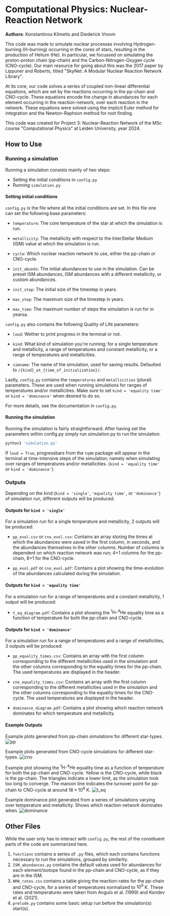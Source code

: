 # Computational Physics: Nuclear-Reaction Network

**Authors**: Konstantinos Kilmetis and Diederick Vroom

This code was made to simulate nuclear processes involving Hydrogen-burning (H-burning) occurring in the cores of stars, resulting in the production of Helium (He). In particular, we focussed on simulating the proton-proton chain (pp-chain) and the Carbon-Nitrogen-Oxygen cycle (CNO-cycle). Our main resource for going about this was the 2017 paper by Lippuner and Roberts, titled "SkyNet: A Modular Nuclear Reaction Network Library". 

At its core, our code solves a series of coupled non-linear differential equations, which are set by the reactions occurring in the pp-chain and CNO-cycle. These equations encode the change in abundances for each element occurring in the reaction-network, over each reaction in the network. These equations were solved using the implicit Euler method for integration and the Newton-Raphson method for root finding.

This code was created for Project 3: Nuclear-Reaction Network of the MSc course "Computational Physics" at Leiden University, year 2024.

## How to Use

### Running a simulation

Running a simulation consists mainly of two steps:

* Setting the initial conditions in `config.py`
* Running `simulation.py`

#### Setting initial conditions

`config.py` is the file where all the initial conditions are set. In this file one can set the following base parameters:

* `temperature`: The core temperature of the star at which the simulation is run.

* `metallicity`: The metallicity with respect to the InterStellar Medium (ISM) value at which the simulation is run.

* `cycle`: Which nuclear reaction network to use, either the pp-chain or CNO-cycle.

* `init_abunds`: The initial abundances to use in the simulation. Can be preset ISM abundances, ISM abundances with a different metallicity, or custom abundances.

* `init_step`: The initial size of the timestep in years.

* `max_step`: The maximum size of the timestep in years.

* `max_time`: The maximum number of steps the simulation is run for in yearsa.

`config.py` also contains the following Quality of Life parameters:

* `loud`: Wether to print progress in the terminal or not.

* `kind`: What kind of simulation you're running; for a single temperature and metallicity, a range of temperatures and constant metallicity, or a range of temperatures and metallicities.

* `simname`: The name of the simulation, used for saving results. Defaulted to `/{kind}_at_{time_of_initialization}/`.

Lastly, `config.py` contains the `temperatures` and `metallicities` (plural) parameters. These are used when running simulations for ranges of temperatures and/or metallicities. Make sure to set `kind = 'equality time'` or `kind = 'dominance'` when desired to do so.

For more details, see the documentation in `config.py`.

#### Running the simulation

Running the simulation is fairly straightforward. After having set the parameters within config.py simply run simulation.py to run the simulation.

```bash
python3 'simulation.py'
```

If `loud = True`, progressbars from the `tqdm` package will appear in the terminal at time-intensive steps of the simulation; namely when simulating over ranges of temperatures and/or metallicities. (`kind = 'equality time'` or `kind = 'dominance'`).

### Outputs

Depending on the kind (`kind = 'single'`, `'equality time'`, or `'dominance'`) of simulation run, different outputs will be produced.

#### Outputs for `kind = 'single'`

For a simulation run for a single temperature and metallicity, 2 outputs will be produced:

* `pp_evol.csv` or `cno_evol.csv`: Contains an array storing the times at which the abundances were saved in the first column, in seconds, and the abundances themselves in the other columns. Number of columns is dependent on which reaction network was run; 4+1 columns for the pp-chain, 8+1 for the CNO-cycle. 

* `pp_evol.pdf` or `cno_evol.pdf`: Contains a plot showing the time-evolution of the abundances calculated during the simulation. 

#### Outputs for `kind = 'equality time'`

For a simulation run for a range of temperatures and a constant metallicity, 1 output will be produced:

* `t_eq_diagram.pdf`: Contains a plot showing the ${}^{1}\mathrm{H}$-${}^{4}\mathrm{He}$ equality time as a function of temperature for both the pp-chain and CNO-cycle.

#### Outputs for `kind = 'dominance'`

For a simulation run for a range of temperatures and a range of metallicities, 3 outputs will be produced:

* `pp_equality_times.csv`: Contains an array with the first column corresponding to the different metallicities used in the simulation and the other columns corresponding to the equality times for the pp-chain. The used temperatures are displayed in the header.

* `cno_equality_times.csv`: Contains an array with the first column corresponding to the different metallicities used in the simulation and the other columns corresponding to the equality times for the CNO-cycle. The used temperatures are displayed in the header.

* `dominance_diagram.pdf`: Contains a plot showing which reaction network dominates for which temperature and metallicity.

#### Example Outputs

Example plots generated from pp-chain simulations for different star-types. 
![pp](image/README/pp.png)

Example plots generated from CNO-cycle simulations for different star-types. 
![cno](image/README/cno.png)

Example plot showing the ${}^{1}\mathrm{H}$-${}^{4}\mathrm{He}$ equality time as a function of temperature for both the pp-chain and CNO-cycle.
Yellow is the CNO-cycle, while black is the pp-chain. The triangles indicate a lower limit, as the simulation took too long to converge. The maroon line indicates the turnover point for pp-chain to CNO-cycle at around $18\times10^{6}$ K.
![t_eq](image/README/t_eq.png)

Example dominance plot generated from a series of simulations varying over temperature and metallicity. Shows which reaction network dominates when.
![dominance](image/README/dominance.png)

## Other Files

While the user only has to interact with `config.py`, the rest of the constituent parts of the code are summarized here.

1. `functions` contains a series of `.py` files, which each contains functions necessary to run the simulations, grouped by similarity.
2. `ISM_abundances.py` contains the default values used for abundances for each element/isotope found in the pp-chain and CNO-cycle, as if they are in the ISM.
3. `NRN_rates.csv` contains a table giving the reaction-rates for the pp-chain and CNO-cycle, for a series of temperatures normalized to $10^9$ K. These rates and temperatures were taken from Angulo et al. (1999) and Kondev et al. (2021).
4. `prelude.py` contains some basic setup run before the simulation(s) start(s).
